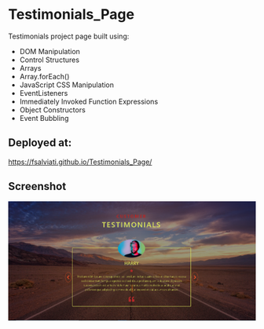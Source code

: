 # Testimonials_Page
Testimonials project page built using:
 - DOM Manipulation
 - Control Structures
 - Arrays
 - Array.forEach()
 - JavaScript CSS Manipulation
 - EventListeners
 - Immediately Invoked Function Expressions
 - Object Constructors
 - Event Bubbling

## Deployed at:
https://fsalviati.github.io/Testimonials_Page/
<br />

## Screenshot
![Screenshot](screenshot.png)
